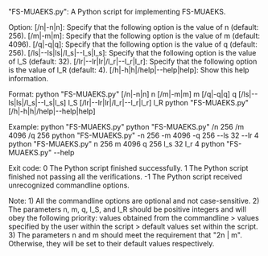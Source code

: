"FS-MUAEKS.py": A Python script for implementing FS-MUAEKS. 

Option: 
	[/n|-n|n]: Specify that the following option is the value of n (default: 256). 
	[/m|-m|m]: Specify that the following option is the value of m (default: 4096). 
	[/q|-q|q]: Specify that the following option is the value of q (default: 256). 
	[/ls|--ls|ls|/l_s|--l_s|l_s]: Specify that the following option is the value of l_S (default: 32). 
	[/lr|--lr|lr|/l_r|--l_r|l_r]: Specify that the following option is the value of l_R (default: 4). 
	[/h|-h|h|/help|--help|help]: Show this help information. 

Format: 
	python "FS-MUAEKS.py" [/n|-n|n] n [/m|-m|m] m [/q|-q|q] q [/ls|--ls|ls|/l_s|--l_s|l_s] l_S [/lr|--lr|lr|/l_r|--l_r|l_r] l_R
	python "FS-MUAEKS.py" [/h|-h|h|/help|--help|help]

Example: 
	python "FS-MUAEKS.py"
	python "FS-MUAEKS.py" /n 256 /m 4096 /q 256
	python "FS-MUAEKS.py" -n 256 -m 4096 -q 256 --ls 32 --lr 4
	python "FS-MUAEKS.py" n 256 m 4096 q 256 l_s 32 l_r 4
	python "FS-MUAEKS.py" --help

Exit code: 
	0	The Python script finished successfully. 
	1	The Python script finished not passing all the verifications. 
	-1	The Python script received unrecognized commandline options. 

Note: 
	1) All the commandline options are optional and not case-sensitive. 
	2) The parameters n, m, q, l_S, and l_R should be positive integers and will obey the following priority: values obtained from the commandline > values specified by the user within the script > default values set within the script. 
	3) The parameters n and m should meet the requirement that "2n | m". Otherwise, they will be set to their default values respectively. 

